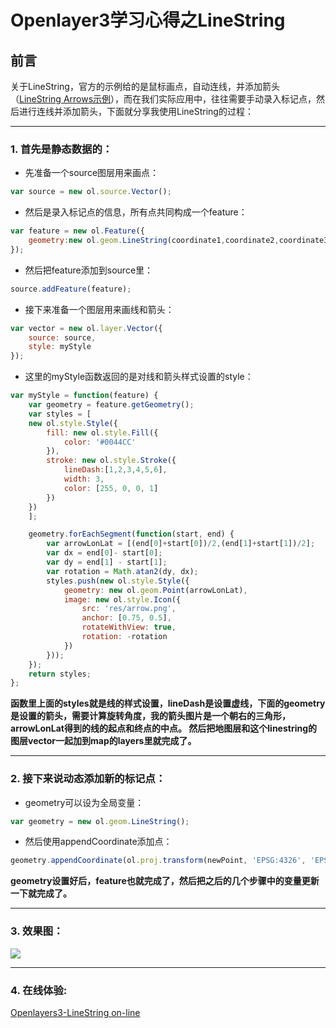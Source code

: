 # Openlayer3学习心得之LineString

## 前言

关于LineString，官方的示例给的是鼠标画点，自动连线，并添加箭头（[LineString Arrows示例](http://openlayers.org/en/latest/examples/line-arrows.html?q=linestring)），而在我们实际应用中，往往需要手动录入标记点，然后进行连线并添加箭头，下面就分享我使用LineString的过程：

---
### 1. 首先是静态数据的：

- 先准备一个source图层用来画点：

````javascript
var source = new ol.source.Vector();
````

- 然后是录入标记点的信息，所有点共同构成一个feature：

````javascript
var feature = new ol.Feature({  
    geometry:new ol.geom.LineString(coordinate1,coordinate2,coordinate3,coordinate4......)
});
````

- 然后把feature添加到source里：

````javascript
source.addFeature(feature);
````

- 接下来准备一个图层用来画线和箭头：

````javascript
var vector = new ol.layer.Vector({
    source: source,
    style: myStyle
});
````

- 这里的myStyle函数返回的是对线和箭头样式设置的style：

````javascript
var myStyle = function(feature) {
    var geometry = feature.getGeometry();
    var styles = [
    new ol.style.Style({
        fill: new ol.style.Fill({
            color: '#0044CC'
        }), 
        stroke: new ol.style.Stroke({  
            lineDash:[1,2,3,4,5,6],
            width: 3,  
            color: [255, 0, 0, 1]  
        })  
    })
    ];

    geometry.forEachSegment(function(start, end) {
        var arrowLonLat = [(end[0]+start[0])/2,(end[1]+start[1])/2];
        var dx = end[0]- start[0]; 
        var dy = end[1] - start[1];
        var rotation = Math.atan2(dy, dx);
        styles.push(new ol.style.Style({
            geometry: new ol.geom.Point(arrowLonLat),
            image: new ol.style.Icon({
                src: 'res/arrow.png',
                anchor: [0.75, 0.5],
                rotateWithView: true,
                rotation: -rotation
            })
        }));
    });
    return styles;
};
````

**函数里上面的styles就是线的样式设置，lineDash是设置虚线，下面的geometry是设置的箭头，需要计算旋转角度，我的箭头图片是一个朝右的三角形，arrowLonLat得到的线的起点和终点的中点。
然后把地图层和这个linestring的图层vector一起加到map的layers里就完成了。**

---
### 2. 接下来说动态添加新的标记点：

- geometry可以设为全局变量：

````javascript
var geometry = new ol.geom.LineString();
````

- 然后使用appendCoordinate添加点：

````javascript
geometry.appendCoordinate(ol.proj.transform(newPoint, 'EPSG:4326', 'EPSG:3857'));
````

**geometry设置好后，feature也就完成了，然后把之后的几个步骤中的变量更新一下就完成了。**

---
### 3. 效果图：

![](https://github.com/universezy/Openlayer3-LineString/blob/master/image/linestring.png?raw=true)

---
### 4. 在线体验:

[Openlayers3-LineString on-line](https://universezy.github.io/demo/openlayers3-linestring.html)
